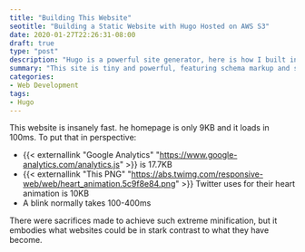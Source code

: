```yaml
---
title: "Building This Website"
seotitle: "Building a Static Website with Hugo Hosted on AWS S3"
date: 2020-01-27T22:26:31-08:00
draft: true
type: "post"
description: "Hugo is a powerful site generator, here is how I built in schema markup, clean scss, and a service worker."
summary: "This site is tiny and powerful, featuring schema markup and service workers. Here is what I learned while building it."
categories:
- Web Development
tags:
- Hugo
---
```


This website is insanely fast. he homepage is only 9KB and it loads in 100ms. To put that in perspective:
* {{< externallink "Google Analytics" "https://www.google-analytics.com/analytics.js" >}} is 17.7KB
* {{< externallink "This PNG" "https://abs.twimg.com/responsive-web/web/heart_animation.5c9f8e84.png" >}} Twitter uses for their heart animation is 10KB
* A blink normally takes 100-400ms

There were sacrifices made to achieve such extreme minification, but it embodies what websites could be in stark contrast to what they have become.


